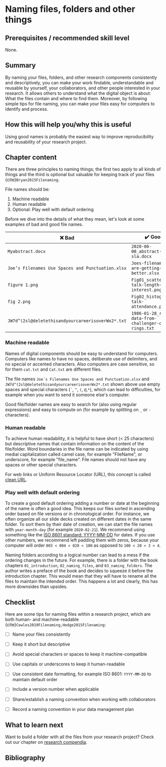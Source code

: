 # Naming files, folders and other things

## Prerequisites / recommended skill level

None.

## Summary

By naming your files, folders, and other research components consistently and descriptively, you can make your work findable, understandable and reusable by yourself, your collaborators, and other people interested in your research.
It allows others to understand what the digital object is about: What the files contain and where to find them. Moreover, by following simple tips for file naming, you can make your files easy for computers to identify and process.

## How this will help you/why this is useful

Using good names is probably the easiest way to improve reproducibility and reusability of your research project.

## Chapter content

There are three principles to naming things; the first two apply to all kinds of things and the third is optional but valuable for keeping track of your files {cite}`Bryan2015Filenaming`.

File names should be:
1. Machine readable
2. Human readable
3. Optional: Play well with default ordering


Before we dive into the details of what they mean, let's look at some examples of bad and good file names.

| :x: Bad          | :heavy_check_mark: Good |
| -----------------|-------------------------|
|`Myabstract.docx` | `2020-06-08_abstract-for-sla.docx` |
|`Joe’s Filenames Use Spaces and Punctuation.xlsx` | `Joes-filenames-are-getting-better.xlsx` |
|`figure 1.png` | `Fig01_scatterplot-talk-length-vs-interest.png` |
|`fig 2.png` | `Fig02_histogram-talk-attendance.png` |
|`JW7d^(2sl@deletethisandyourcareerisoverWx2*.txt` | `1986-01-28_raw-data-from-challenger-o-rings.txt` |


### Machine readable

Names of digital components should be easy to understand for computers.
Computers like names to have no spaces, deliberate use of delimiters, and no special or accented characters.
Also computers are case sensitive, so for them `cat.txt` and `Cat.txt` are different files.

The file names `Joe´s Filenames Use Spaces and Punctuation.xlsx` and `JW7d^(2sl@deletethisandyourcareerisoverWx2*.txt` shown above use empty spaces and special characters (`´`, `^`, `(`, `@`,`*`), which can lead to difficulties, for example when you want to send it someone else's computer.

Good file/folder names are easy to search for (also using regular expressions) and easy to compute on (for example by splitting on `_` or `-` characters).

### Human readable

To achieve human readability, it is helpful to have short (< 25 characters) but descriptive names that contain information on the content of the file/folder.
Word boundaries in the file name can be indicated by using medial capitalization called camel case, for example "FileName", or underscore, for example "file_name".
File names should not have any spaces or other special characters.

For web links or Uniform Resource Locator (URL), this concept is called [clean URL](https://en.wikipedia.org/wiki/Clean_URL).

### Play well with default ordering

To create a good default ordering adding a number or date at the beginning of the name is often a good idea.
This keeps our files sorted in ascending order based on file versions or in chronological order.
For instance, we often organize all our slide decks created on different dates in the same folder.
To sort them by their date of creation, we can start the file names with `year-month-day` (for example `2020-02-21`).
We recommend using something like the [ISO 8601 standard: YYYY-MM-DD](https://en.wikipedia.org/wiki/ISO_8601) for dates.
If you use other numbers, we recommend left padding them with zeros, because your computer will order `003 < 004 < 020 < 100` as opposed to `100 < 20 < 3 < 4`.

Naming folders according to a logical number can lead to a mess if the ordering changes in the future.
For example, there is a folder with the book chapters `01_introduction`, `02_naming_files`, and `03_naming_folders`. The author writes a preface of the book and decides to squeeze it before the introduction chapter. This would mean that they will have to rename all the files to maintain the intended order.
This happens a lot and clearly, this has more downsides than upsides.

## Checklist

Here are some tips for naming files within a research project, which are both human- and machine-readable {cite}`Cowles2019Filenaming,Hodge2015Filenaming`:

- [ ] Name your files consistently
- [ ] Keep it short but descriptive
- [ ] Avoid special characters or spaces to keep it machine-compatible
- [ ] Use capitals or underscores to keep it human-readable
- [ ] Use consistent date formatting, for example ISO 8601: `YYYY-MM-DD` to maintain default order
- [ ] Include a version number when applicable
- [ ] Share/establish a naming convention when working with collaborators
- [ ] Record a naming convention in your data management plan


## What to learn next

Want to build a folder with all the files from your research project?
Check out our chapter on [research compendia](research_compendia/research_compendia).


## Bibliography

```{bibliography} ../../_bibliography/references.bib
```

